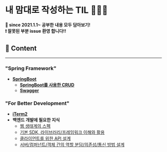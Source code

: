 # **내 맘대로 작성하는 TIL 🕵🏻‍♂️**
**📝 since 2021.1.1~ 공부한 내용 모두 담아보기!** <br>
**❗️ 잘못된 부분 issue 환영 합니다!!**
<br>

## **🔎 Content**
****
### **"Spring Framework"**
* **[SpringBoot](./Spring/SpringBoot/README.md)**
    * **[SpringBoot를 사용한 CRUD](https://github.com/Johnjihwan/SpringBoot-Membership)**
    * **[Swagger](./Spring/Concept/Swagger.md)**

### **"For Better Development"**
* **[iTerm2](https://github.com/Johnjihwan/iTerm2-beauty)**
* **백엔드 개발에 필요한 지식**
  * [웹 생태계의 스펙](./Spring/Concept/webSpec.md)
  * [기본 SDK, 라이브러리/프레임워크 이해와 활용](Spring/Concept/whatIsSDK.md)
  * [클라이언트를 위한 API 설계](Spring/Concept/Api.md)
  * [서버/컴퍼넌트/객체 간의 역할 분담/의존성/통신 방법 설계]()